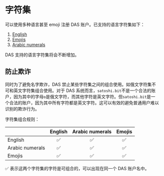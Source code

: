 # 字符集

可以使用多种语言甚至 emoji 注册 DAS 账户。已支持的语言字符集如下：

1. [English](https://github.com/DeAccountSystems/das-contracts/blob/develop/tests/data/char_set_en.txt)
2. [Emojis](https://github.com/DeAccountSystems/das-contracts/blob/develop/tests/data/char_set_emoji.txt)
3. [Arabic numerals](https://github.com/DeAccountSystems/das-contracts/blob/develop/tests/data/char_set_digit.txt)

DAS 支持的语言字符集将会不断增加。

## 防止欺诈

同时为了避免名字欺诈，DAS 禁止某些字符集之间的组合使用。如俄文字符集不可和英文字符集组合使用。对于 DAS 系统而言，`satоshi.bit`不是一个合法的账户，因为其中的字母`о`是俄文字符，而其他字符是英文字符。但`satoshi.bit`是一个合法的账户，因为其中所有字符都是英文字符。这可以有效的避免普通用户难以识别的欺诈行为。

字符集组合规则：

|  | English | Arabic numerals | Emojis |
| :--- | :---: | :---: | :---: |
| English | ✅ | ✅ | ✅ |
| Arabic numerals | ✅ | ✅ | ✅ |
| Emojis | ✅ | ✅ | ✅ |

✅ 表示这两个字符集的字符是可组合的，可以出现在同一个 DAS 账户名中。

